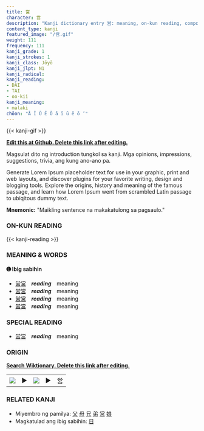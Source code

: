 ```yaml
---
title: 営
character: 営
description: "Kanji dictionary entry 営: meaning, on-kun reading, compounds, origin, related kanji"
content_type: kanji
featured_image: "/営.gif"
weight: 111
frequency: 111
kanji_grade: 1
kanji_strokes: 1
kanji_class: Jōyō
kanji_jlpt: N1
kanji_radical: 
kanji_reading: 
- DAI
- TAI
- oo-kii
kanji_meaning:
- malaki
chōon: "Ā Ī Ū Ē Ō ā ī ū ē ō ’"
---
```

[//]: # (Don't edit the line below. Kanji animated GIF code is automatically generated.)
{{< kanji-gif >}}

[//]: # (Edit below this line.)

**[Edit this at Github. Delete this link after editing.](https://github.com/tim0g/tim/tree/main/content/kanji/営/index.md)**

Magsulat dito ng introduction tungkol sa kanji. Mga opinions, impressions, suggestions, trivia, ang kung ano-ano pa.

Generate Lorem Ipsum placeholder text for use in your graphic, print and web layouts, and discover plugins for your favorite writing, design and blogging tools. Explore the origins, history and meaning of the famous passage, and learn how Lorem Ipsum went from scrambled Latin passage to ubiqitous dummy text.
 
**Mnemonic:** "Maikling sentence na makakatulong sa pagsaulo."

### ON-KUN READING

[//]: # (Don't edit the line below. ON-KUN READING code is automatically generated.)
{{< kanji-reading >}}

### MEANING & WORDS

#### ➊ **Ibig sabihin**
  - [営](../営)[営](../営)　***reading***　meaning
  - [営](../営)[営](../営)　***reading***　meaning
  - [営](../営)[営](../営)　***reading***　meaning
  - [営](../営)[営](../営)　***reading***　meaning

### SPECIAL READING
  - [営](../営)[営](../営)　***reading***　meaning

### ORIGIN

**[Search Wiktionary. Delete this link after editing.](https://wiktionary.org/wiki/営)**
<table class="kanji-table"><tr><td>
<img src="60px-営-bronze.svg.png">
</td><td>▶</td><td>
<img src="60px-営-oracle.svg.png">
</td><td>▶</td>
<td class="kanji-origin">営</td>
</tr></table>

### RELATED KANJI
- Miyembro ng pamilya: [父](../父) [母](../母) [兄](../兄) [弟](../弟) [営](../営) [娘](../娘)
- Magkatulad ang ibig sabihin: [日](../日)
